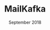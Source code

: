 ---
anchor: MailKafka
title: MailKafka
image: img/portfolio/mk.png
description: As part of a university project worked on a team to develop a proof of concept application for Minix to allow user level processes to communicate using async queues. [Github link](https://github.com/kwojcicki/mkafka).
team: Team
date: September 2018
category: MailKafka
---